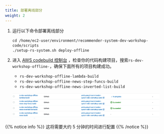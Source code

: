 ```yaml
---
title: 部署离线部分
weight: 2
---
```


1. 运行以下命令部署离线部分

    ``` 
    cd /home/ec2-user/environment/recommender-system-dev-workshop-code/scripts
    ./setup-rs-system.sh deploy-offline
    ```

2. 进入 [AWS codebuild 控制台](https://console.aws.amazon.com/codesuite/codebuild/projects) ，检查你的代码构建项目，搜索`rs-dev-workshop-offline-`，确保下面所有的项目构建成功。

    - `rs-dev-workshop-offline-lambda-build`
    - `rs-dev-workshop-offline-news-step-funcs-build`
    - `rs-dev-workshop-offline-news-inverted-list-build`

    ![Verify offline codebuild](/images/offline-code-build.png)

{{% notice info %}}
这将需要大约 5 分钟的时间进行配置
{{% /notice %}}







